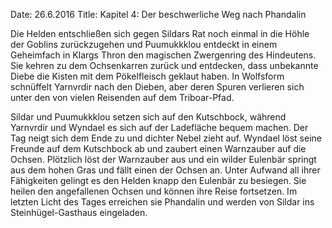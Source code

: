 Date: 26.6.2016
Title: Kapitel 4: Der beschwerliche Weg nach Phandalin

Die Helden entschließen sich gegen Sildars Rat noch einmal in die Höhle der
Goblins zurückzugehen und Puumukkklou entdeckt in einem Geheimfach in Klargs
Thron den magischen Zwergenring des Hindeutens. Sie kehren zu dem Ochsenkarren
zurück und entdecken, dass unbekannte Diebe die Kisten mit dem Pökelfleisch
geklaut haben. In Wolfsform schnüffelt Yarnvrdir nach den Dieben, aber deren
Spuren verlieren sich unter den von vielen Reisenden auf dem Triboar-Pfad.

Sildar und Puumukkklou setzen sich auf den Kutschbock, während Yarnvrdir und Wyndael es sich auf der Ladefläche bequem machen. Der Tag neigt sich dem Ende zu und dichter Nebel zieht auf. Wyndael löst seine Freunde auf dem Kutschbock ab und zaubert einen Warnzauber auf die Ochsen.
Plötzlich löst der Warnzauber aus und ein wilder Eulenbär springt aus dem hohen Gras und fällt einen der Ochsen an. Unter Aufwand all ihrer Fähigkeiten gelingt es den Helden knapp den Eulenbär zu besiegen. Sie heilen den angefallenen Ochsen und können ihre Reise fortsetzen. Im letzten Licht des Tages erreichen sie Phandalin und werden von Sildar ins Steinhügel-Gasthaus eingeladen.
